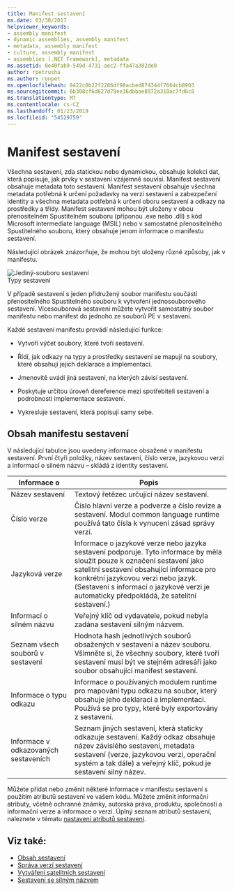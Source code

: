```yaml
---
title: Manifest sestavení
ms.date: 03/30/2017
helpviewer_keywords:
- assembly manifest
- dynamic assemblies, assembly manifest
- metadata, assembly manifest
- culture, assembly manifest
- assemblies [.NET Framework], metadata
ms.assetid: 8e40fab9-549d-4731-aec2-ffa47a382de0
author: rpetrusha
ms.author: ronpet
ms.openlocfilehash: 8422c0b22f2286df98acbed874344f7664cb8903
ms.sourcegitcommit: 6b308cf6d627d78ee36dbbae8972a310ac7fd6c8
ms.translationtype: MT
ms.contentlocale: cs-CZ
ms.lasthandoff: 01/23/2019
ms.locfileid: "54529759"
---
```

# <a name="assembly-manifest"></a>Manifest sestavení
Všechna sestavení, zda statickou nebo dynamickou, obsahuje kolekci dat, která popisuje, jak prvky v sestavení vzájemně souvisí. Manifest sestavení obsahuje metadata toto sestavení. Manifest sestavení obsahuje všechna metadata potřebná k určení požadavky na verzi sestavení a zabezpečení identity a všechna metadata potřebná k určení oboru sestavení a odkazy na prostředky a třídy. Manifest sestavení mohou být uloženy v obou přenositelném Spustitelném souboru (příponou .exe nebo .dll) s kód Microsoft intermediate language (MSIL) nebo v samostatné přenositelného Spustitelného souboru, který obsahuje jenom informace o manifestu sestavení.  
  
 Následující obrázek znázorňuje, že mohou být uloženy různé způsoby, jak v manifestu.  
  
 ![Jediný&#45;souboru sestavení](../../../docs/framework/app-domains/media/assemblytypes.gif "assemblytypes")  
Typy sestavení  
  
 V případě sestavení s jeden přidružený soubor manifestu součástí přenositelného Spustitelného souboru k vytvoření jednosouborového sestavení. Vícesouborová sestavení můžete vytvořit samostatný soubor manifestu nebo manifest do jednoho ze souborů PE v sestavení.  
  
 Každé sestavení manifestu provádí následující funkce:  
  
-   Vytvoří výčet soubory, které tvoří sestavení.  
  
-   Řídí, jak odkazy na typy a prostředky sestavení se mapují na soubory, které obsahují jejich deklarace a implementaci.  
  
-   Jmenovitě uvádí jiná sestavení, na kterých závisí sestavení.  
  
-   Poskytuje určitou úroveň dereference mezi spotřebiteli sestavení a podrobnosti implementace sestavení.  
  
-   Vykresluje sestavení, která popisují samy sebe.  
  
## <a name="assembly-manifest-contents"></a>Obsah manifestu sestavení  
 V následující tabulce jsou uvedeny informace obsažené v manifestu sestavení. První čtyři položky, název sestavení, číslo verze, jazykovou verzi a informací o silném názvu – skládá z identity sestavení.  
  
|Informace o|Popis|  
|-----------------|-----------------|  
|Název sestavení|Textový řetězec určující název sestavení.|  
|Číslo verze|Číslo hlavní verze a podverze a číslo revize a sestavení. Modul common language runtime používá tato čísla k vynucení zásad správy verzí.|  
|Jazyková verze|Informace o jazykové verze nebo jazyka sestavení podporuje. Tyto informace by měla sloužit pouze k označení sestavení jako satelitní sestavení obsahující informace pro konkrétní jazykovou verzi nebo jazyk. (Sestavení s informací o jazykové verzi je automaticky předpokládá, že satelitní sestavení.)|  
|Informací o silném názvu|Veřejný klíč od vydavatele, pokud nebyla zadána sestavení silným názvem.|  
|Seznam všech souborů v sestavení|Hodnota hash jednotlivých souborů obsažených v sestavení a název souboru. Všimněte si, že všechny soubory, které tvoří sestavení musí být ve stejném adresáři jako soubor obsahující manifest sestavení.|  
|Informace o typu odkazu|Informace o používaných modulem runtime pro mapování typu odkazu na soubor, který obsahuje jeho deklaraci a implementaci. Používá se pro typy, které byly exportovány z sestavení.|  
|Informace v odkazovaných sestaveních|Seznam jiných sestavení, která staticky odkazuje sestavení. Každý odkaz obsahuje název závislého sestavení, metadata sestavení (verze, jazykovou verzi, operační systém a tak dále) a veřejný klíč, pokud je sestavení silný název.|  
  
 Můžete přidat nebo změnit některé informace v manifestu sestavení s použitím atributů sestavení ve vašem kódu. Můžete změnit informační atributy, včetně ochranné známky, autorská práva, produktu, společnosti a informační verze a informace o verzi. Úplný seznam atributů sestavení, naleznete v tématu [nastavení atributů sestavení](../../../docs/framework/app-domains/set-assembly-attributes.md).  
  
## <a name="see-also"></a>Viz také:
- [Obsah sestavení](../../../docs/framework/app-domains/assembly-contents.md)
- [Správa verzí sestavení](../../../docs/framework/app-domains/assembly-versioning.md)
- [Vytváření satelitních sestavení](../../../docs/framework/resources/creating-satellite-assemblies-for-desktop-apps.md)
- [Sestavení se silným názvem](../../../docs/framework/app-domains/strong-named-assemblies.md)
